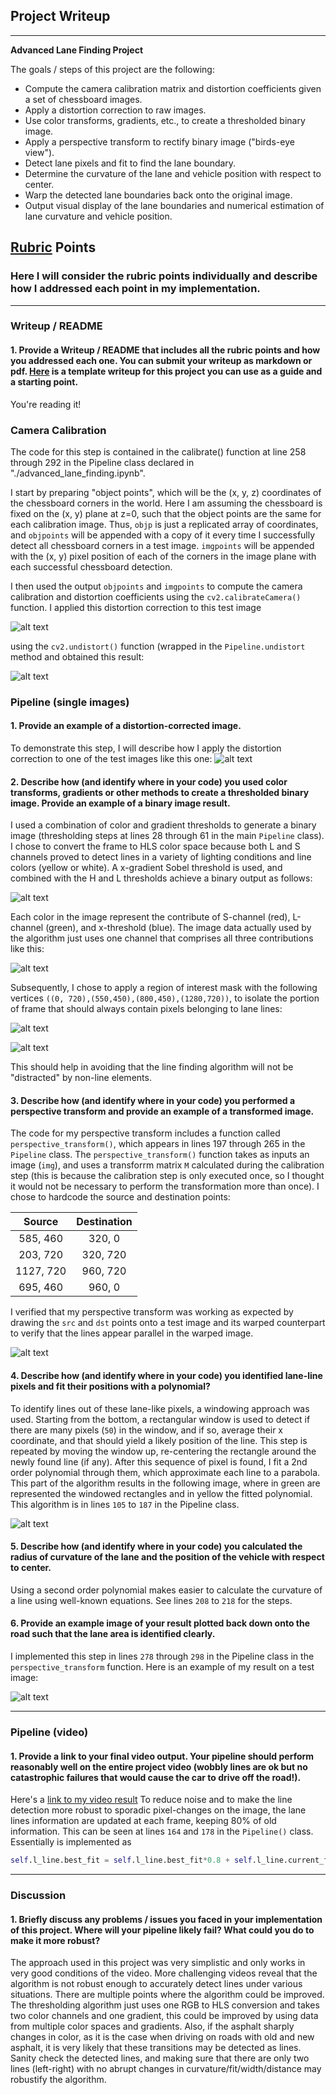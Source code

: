 ## Project Writeup


---

**Advanced Lane Finding Project**

The goals / steps of this project are the following:

* Compute the camera calibration matrix and distortion coefficients given a set of chessboard images.
* Apply a distortion correction to raw images.
* Use color transforms, gradients, etc., to create a thresholded binary image.
* Apply a perspective transform to rectify binary image ("birds-eye view").
* Detect lane pixels and fit to find the lane boundary.
* Determine the curvature of the lane and vehicle position with respect to center.
* Warp the detected lane boundaries back onto the original image.
* Output visual display of the lane boundaries and numerical estimation of lane curvature and vehicle position.

[//]: # (Image References)
[chessboard_distorted]: ./distorted_chessboard.jpg "Distorted chessboard"
[chessboard_undistorted]: ./undistorted_chessboard.png "Undistorted chessboard"
[distorted]: ./distorted.png "Distorted scene"
[undistorted]: ./undistorted.png "Undistorted scene"

[binary]: ./binary.png "Binary"
[color_binary]: ./color_binary.png "Color binary"
[binary_warped]: ./binary_warped.png "Warp Example"
[masked_binary_region]: ./masked_binary_region.png "Masked binary"
[binary_region_with_mask]: ./binary_region_with_mask.png "Binary with mask"
[with_lines]: ./with_lines.png "lines"
[rect_w_lines]: ./rect_w_lines.png "rect and lines"
[rect_and_lines]: ./rect_and_lines.png "rect and lines"
[final]: ./final.png "Final"
[video1]: ./project_video_result.mp4 "Video"

## [Rubric](https://review.udacity.com/#!/rubrics/571/view) Points

### Here I will consider the rubric points individually and describe how I addressed each point in my implementation.  

---

### Writeup / README

#### 1. Provide a Writeup / README that includes all the rubric points and how you addressed each one.  You can submit your writeup as markdown or pdf.  [Here](https://github.com/udacity/CarND-Advanced-Lane-Lines/blob/master/writeup_template.md) is a template writeup for this project you can use as a guide and a starting point.  

You're reading it!

### Camera Calibration


The code for this step is contained in the calibrate() function at line 258 through 292 in the Pipeline class declared in  "./advanced_lane_finding.ipynb".  

I start by preparing "object points", which will be the (x, y, z) coordinates of the chessboard corners in the world. Here I am assuming the chessboard is fixed on the (x, y) plane at z=0, such that the object points are the same for each calibration image.  Thus, `objp` is just a replicated array of coordinates, and `objpoints` will be appended with a copy of it every time I successfully detect all chessboard corners in a test image.  `imgpoints` will be appended with the (x, y) pixel position of each of the corners in the image plane with each successful chessboard detection.  

I then used the output `objpoints` and `imgpoints` to compute the camera calibration and distortion coefficients using the `cv2.calibrateCamera()` function.  I applied this distortion correction to this test image

![alt text][chessboard_distorted]

 using the `cv2.undistort()` function (wrapped in the `Pipeline.undistort` method and obtained this result: 

![alt text][chessboard_undistorted]

### Pipeline (single images)

#### 1. Provide an example of a distortion-corrected image.

To demonstrate this step, I will describe how I apply the distortion correction to one of the test images like this one:
![alt text][distorted]

#### 2. Describe how (and identify where in your code) you used color transforms, gradients or other methods to create a thresholded binary image.  Provide an example of a binary image result.

I used a combination of color and gradient thresholds to generate a binary image (thresholding steps at lines 28 through 61 in the main `Pipeline` class). I chose to convert the frame to HLS color space because both L and S channels proved to detect lines in a variety of lighting conditions and line colors (yellow or white). A x-gradient Sobel threshold is used, and combined with the H and L thresholds achieve a binary output as follows:

![alt text][color_binary]

Each color in the image represent the contribute of S-channel (red), L-channel (green), and x-threshold (blue). The image data actually used by the algorithm just uses one channel that comprises all three contributions like this:

![alt text][binary]

Subsequently, I chose to apply a region of interest mask with the following vertices `((0, 720),(550,450),(800,450),(1280,720))`, to isolate the portion of frame that should always contain pixels belonging to lane lines:

![alt text][binary_region_with_mask]

![alt text][masked_binary_region]

This should help in avoiding that the line finding algorithm will not be "distracted" by non-line elements.

#### 3. Describe how (and identify where in your code) you performed a perspective transform and provide an example of a transformed image.

The code for my perspective transform includes a function called `perspective_transform()`, which appears in lines 197 through 265 in the `Pipeline` class. The `perspective_transform()` function takes as inputs an image (`img`), and uses a transforrm matrix `M` calculated during the calibration step (this is because the calibration step is only executed once, so I thought it would not be necessary to perform the transformation more than once).  I chose to hardcode the source and destination points:

| Source        | Destination   | 
|:-------------:|:-------------:| 
| 585, 460      | 320, 0        | 
| 203, 720      | 320, 720      |
| 1127, 720     | 960, 720      |
| 695, 460      | 960, 0        |

I verified that my perspective transform was working as expected by drawing the `src` and `dst` points onto a test image and its warped counterpart to verify that the lines appear parallel in the warped image.

![alt text][binary_warped]

#### 4. Describe how (and identify where in your code) you identified lane-line pixels and fit their positions with a polynomial?

To identify lines out of these lane-like pixels, a windowing approach was used. Starting from the bottom, a rectangular window is used to detect if there are many pixels (`50`) in the window, and if so, average their x coordinate, and that should yield a likely position of the line. This step is repeated by moving the window up, re-centering the rectangle around the newly found line (if any).
After this sequence of pixel is found, I fit a 2nd order polynomial through them, which approximate each line to a parabola. This part of the algorithm results in the following image, where in green are represented the windowed rectangles and in yellow the fitted polynomial. This algorithm is in lines `105` to `187` in the Pipeline class.

![alt text][rect_and_lines]

#### 5. Describe how (and identify where in your code) you calculated the radius of curvature of the lane and the position of the vehicle with respect to center.

Using a second order polynomial makes easier to calculate the curvature of a line using well-known equations. See lines `208` to `218` for the steps.

#### 6. Provide an example image of your result plotted back down onto the road such that the lane area is identified clearly.

I implemented this step in lines  `278` through `298` in the Pipeline class in the `perspective_transform` function.  Here is an example of my result on a test image:

![alt text][final]

---

### Pipeline (video)

#### 1. Provide a link to your final video output.  Your pipeline should perform reasonably well on the entire project video (wobbly lines are ok but no catastrophic failures that would cause the car to drive off the road!).

Here's a [link to my video result](./project_video_result.mp4)
To reduce noise and to make the line detection more robust to sporadic pixel-changes on the image, the lane lines information are updated at each frame, keeping 80% of old information.
This can be seen at lines `164` and `178` in the `Pipeline()` class. Essentially is implemented as
```python
self.l_line.best_fit = self.l_line.best_fit*0.8 + self.l_line.current_fit*0.2
```

---

### Discussion

#### 1. Briefly discuss any problems / issues you faced in your implementation of this project.  Where will your pipeline likely fail?  What could you do to make it more robust?

The approach used in this project was very simplistic and only works in very good conditions of the video. More challenging videos reveal that the algorithm is not robust enough to accurately detect lines under various situations.
There are multiple points where the algorithm could be improved.
The thresholding algorithm just uses one RGB to HLS conversion and takes two color channels and one gradient, this could be improved by using data from multiple color spaces and gradients. Also, if the asphalt sharply changes in color, as it is the case when driving on roads with old and new asphalt, it is very likely that these transitions may be detected as lines.
Sanity check the detected lines, and making sure that there are only two lines (left-right) with no abrupt changes in curvature/fit/width/distance may robustify the algorithm. 

